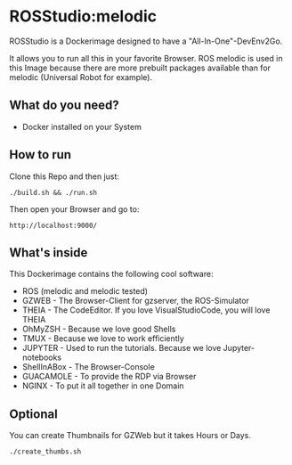 # ROSStudio:melodic

ROSStudio is a Dockerimage designed to have a "All-In-One"-DevEnv2Go.

It allows you to run all this in your favorite Browser.
ROS melodic is used in this Image because there are more prebuilt packages available than for melodic (Universal Robot for example).

## What do you need?

- Docker installed on your System

## How to run

Clone this Repo and then just:

```
./build.sh && ./run.sh
```

Then open your Browser and go to:

```
http://localhost:9000/
```


## What's inside

This Dockerimage contains the following cool software:

- ROS (melodic and melodic tested)
- GZWEB - The Browser-Client for gzserver, the ROS-Simulator
- THEIA - The CodeEditor. If you love VisualStudioCode, you will love THEIA
- OhMyZSH - Because we love good Shells
- TMUX - Because we love to work efficiently
- JUPYTER - Used to run the tutorials. Because we love Jupyter-notebooks
- ShellInABox - The Browser-Console
- GUACAMOLE - To provide the RDP via Browser
- NGINX - To put it all together in one Domain

## Optional

You can create Thumbnails for GZWeb but it takes Hours or Days. 

```
./create_thumbs.sh
```


